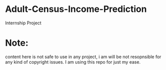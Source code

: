 # Adult-Census-Income-Prediction
Internship Project

# Note:
content here is not safe to use in any project, i am will be not resopnsible for any kind of copyright issues. I am using this repo for just my ease.
